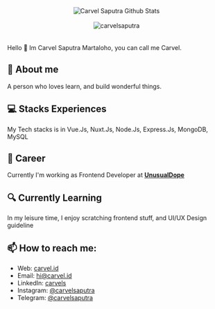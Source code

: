<div align="center">
  <img src="https://github-readme-stats.vercel.app/api?username=carvelsaputra&show_icons=true&theme=dracula" alt="Carvel Saputra Github Stats">
  <br><br>
  <img src="https://komarev.com/ghpvc/?username=carvelsaputra&color=F4A4B5&style=flat" alt="carvelsaputra" />
</div>
<br>
<br>
Hello 👋 
Im Carvel Saputra Martaloho, you can call me Carvel.

## 💬 About me 
A person who loves learn, and build wonderful things. 

## 💻 Stacks Experiences
My Tech stacks is  in Vue.Js, Nuxt.Js, Node.Js, Express.Js, MongoDB, MySQL

## :briefcase: Career
Currently I'm working as Frontend Developer at [**UnusualDope**](https://unusualdope.com/)

## 🔍 Currently Learning

In my leisure time, I enjoy scratching frontend stuff, and UI/UX Design guideline

## 📫 How to reach me:
* Web: [carvel.id](https://carvel.id)
* Email: [hi@carvel.id](mailto:hi@carvel.id)
* LinkedIn: [carvels](https://www.linkedin.com/in/carvels/)
* Instagram: [@carvelsaputra](https://instagram.com/carvelsaputra)
* Telegram: [@carvelsaputra](https://t.me/carvelsaputra)

<!--
**carvelsaputra/carvelsaputra** is a ✨ _special_ ✨ repository because its `README.md` (this file) appears on your GitHub profile.

Here are some ideas to get you started:

- 🔭 I’m currently working on ...
- 🌱 I’m currently learning ...
- 👯 I’m looking to collaborate on ...
- 🤔 I’m looking for help with ...
- 💬 Ask me about ...
- 📫 How to reach me: ...
- 😄 Pronouns: ...
- ⚡ Fun fact: ...
-->
